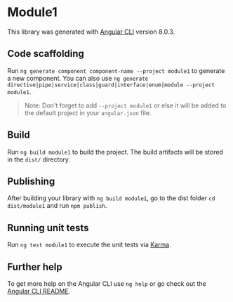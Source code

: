 # Module1

This library was generated with [Angular CLI](https://github.com/angular/angular-cli) version 8.0.3.

## Code scaffolding

Run `ng generate component component-name --project module1` to generate a new component. You can also use `ng generate directive|pipe|service|class|guard|interface|enum|module --project module1`.
> Note: Don't forget to add `--project module1` or else it will be added to the default project in your `angular.json` file. 

## Build

Run `ng build module1` to build the project. The build artifacts will be stored in the `dist/` directory.

## Publishing

After building your library with `ng build module1`, go to the dist folder `cd dist/module1` and run `npm publish`.

## Running unit tests

Run `ng test module1` to execute the unit tests via [Karma](https://karma-runner.github.io).

## Further help

To get more help on the Angular CLI use `ng help` or go check out the [Angular CLI README](https://github.com/angular/angular-cli/blob/master/README.md).
